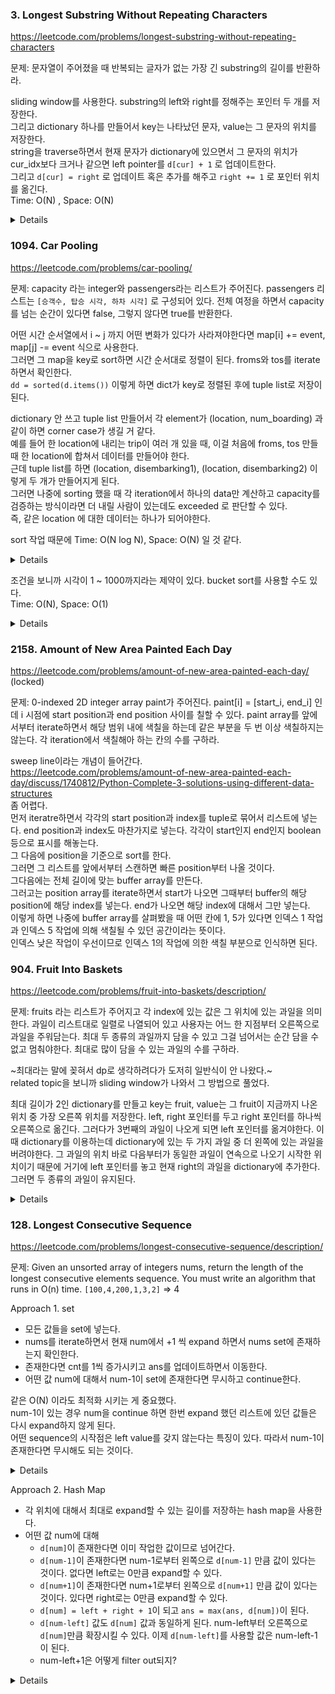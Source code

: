 ### 3. Longest Substring Without Repeating Characters

https://leetcode.com/problems/longest-substring-without-repeating-characters

문제: 문자열이 주어졌을 때 반복되는 글자가 없는 가장 긴 substring의 길이를 반환하라.

sliding window를 사용한다. substring의 left와 right를 정해주는 포인터 두 개를 저장한다.   
그리고 dictionary 하나를 만들어서 key는 나타났던 문자, value는 그 문자의 위치를 저장한다.   
string을 traverse하면서 현재 문자가 dictionary에 있으면서 그 문자의 위치가 cur_idx보다 크거나 같으면 left pointer를 `d[cur] + 1` 로 업데이트한다.   
그리고 `d[cur] = right` 로 업데이트 혹은 추가를 해주고 `right += 1` 로 포인터 위치를 옮긴다.    
Time: O(N) , Space: O(N)

<details>

```python
def lengthOfLongestSubstring(self, s: str) -> int:
    l = 0
    char_to_idx = {}
    ans = 0
    for r in range(len(s)):
        cur = s[r]
        if cur in char_to_idx:
            l = max(char_to_idx[cur] + 1, l)  # 이 부분 조심
        char_to_idx[cur] = r
        ans = max(ans, r - l + 1)
    return ans
```

</details>



### 1094. Car Pooling

https://leetcode.com/problems/car-pooling/

문제: capacity 라는 integer와 passengers라는 리스트가 주어진다. passengers 리스트는 `[승객수, 탑승 시각, 하차 시각]` 로 구성되어 있다. 전체 여정을 하면서 capacity를 넘는 순간이 있다면 false, 그렇지 않다면 true를 반환한다.

어떤 시간 순서열에서 i ~ j 까지 어떤 변화가 있다가 사라져야한다면 map[i] += event, map[j] -= event 식으로 사용한다.   
그러면 그 map을 key로 sort하면 시간 순서대로 정렬이 된다. froms와 tos를 iterate하면서 확인한다.   
`dd = sorted(d.items())` 이렇게 하면 dict가 key로 정렬된 후에 tuple list로 저장이 된다.   

dictionary 안 쓰고 tuple list 만들어서 각 element가 (location, num_boarding) 과 같이 하면 corner case가 생길 거 같다.   
예를 들어 한 location에 내리는 trip이 여러 개 있을 때, 이걸 처음에 froms, tos 만들 때 한 location에 합쳐서 데이터를 만들어야 한다.   
근데 tuple list를 하면 (location, disembarking1), (location, disembarking2) 이렇게 두 개가 만들어지게 된다.   
그러면 나중에 sorting 했을 때 각 iteration에서 하나의 data만 계산하고 capacity를 검증하는 방식이라면 더 내릴 사람이 있는데도 exceeded 로 판단할 수 있다.   
즉, 같은 location 에 대한 데이터는 하나가 되어야한다.

sort 작업 때문에 Time: O(N log N), Space: O(N) 일 것 같다.

<details>

```python
def carPooling(self, trips: List[List[int]], capacity: int) -> bool:

    boardings, disembarkings = defaultdict(int), defaultdict(int)

    for _num, _from, _to in trips:
        boardings[_from] += _num
        disembarkings[_to] += _num
    
    boardings = sorted(boardings.items())
    disembarkings = sorted(disembarkings.items())

    b_idx, d_idx, sum_passengers = 0, 0, 0
    while b_idx < len(boardings):
        cur_b_loc, cur_b_num = boardings[b_idx]
        cur_d_loc, cur_d_num = disembarkings[d_idx]
        
        if cur_b_loc <= cur_d_loc:
            sum_passengers += cur_b_num
            b_idx += 1
        if cur_b_loc >= cur_d_loc:
            sum_passengers -= cur_d_num
            d_idx += 1
        
        if sum_passengers > capacity:
            return False
    
    return True
```

</details>


조건을 보니까 시각이 1 ~ 1000까지라는 제약이 있다. bucket sort를 사용할 수도 있다.    
Time: O(N), Space: O(1)

<details>

```python
boardings = [0] * 1001
disembarkings = [0] * 1001
for _num, _from, _to in trips:
    boardings[_from] += _num
    disembarkings[_to] += _num

sum_passengers = 0
for i in range(1001):
    sum_passengers += (boardings[i] - disembarkings[i])
    if sum_passengers > capacity:
        return False
return True
```

흠 근데 시간이 더 안 빨라지네.

</details>


### 2158. Amount of New Area Painted Each Day

https://leetcode.com/problems/amount-of-new-area-painted-each-day/  (locked)

문제: 0-indexed 2D integer array paint가 주어진다. paint[i] = [start_i, end_i] 인데 i 시점에 start position과 end position 사이를 칠할 수 있다. paint array를 앞에서부터 iterate하면서 해당 범위 내에 색칠을 하는데 같은 부분을 두 번 이상 색칠하지는 않는다. 각 iteration에서 색칠해아 하는 칸의 수를 구하라.

sweep line이라는 개념이 들어간다.   
https://leetcode.com/problems/amount-of-new-area-painted-each-day/discuss/1740812/Python-Complete-3-solutions-using-different-data-structures   
좀 어렵다.   
먼저 iteratre하면서 각각의 start position과 index를 tuple로 묶어서 리스트에 넣는다. end position과 index도 마찬가지로 넣는다. 각각이 start인지 end인지 boolean 등으로 표시를 해놓는다.    
그 다음에 position을 기준으로 sort를 한다.   
그러면 그 리스트를 앞에서부터 스캔하면 빠른 position부터 나올 것이다.   
그다음에는 전체 길이에 맞는 buffer array를 만든다.   
그러고는 position array를 iterate하면서 start가 나오면 그때부터 buffer의 해당 position에 해당 index를 넣는다. end가 나오면 해당 index에 대해서 그만 넣는다.   
이렇게 하면 나중에 buffer array를 살펴봤을 때 어떤 칸에 1, 5가 있다면 인덱스 1 작업과 인덱스 5 작업에 의해 색칠될 수 있던 공간이라는 뜻이다.   
인덱스 낮은 작업이 우선이므로 인덱스 1의 작업에 의한 색칠 부분으로 인식하면 된다.   




### 904. Fruit Into Baskets

https://leetcode.com/problems/fruit-into-baskets/description/

문제: fruits 라는 리스트가 주어지고 각 index에 있는 값은 그 위치에 있는 과일을 의미한다. 과일이 리스트대로 일렬로 나열되어 있고 사용자는 어느 한 지점부터 오른쪽으로 과일을 주워담는다. 최대 두 종류의 과일까지 담을 수 있고 그걸 넘어서는 순간 담을 수 없고 멈춰야한다. 최대로 많이 담을 수 있는 과일의 수를 구하라.

~최대라는 말에 꽂혀서 dp로 생각하려다가 도저히 일반식이 안 나왔다.~   
related topic을 보니까 sliding window가 나와서 그 방법으로 풀었다.   

최대 길이가 2인 dictionary를 만들고 key는 fruit, value는 그 fruit이 지금까지 나온 위치 중 가장 오른쪽 위치를 저장한다. left, right 포인터를 두고 right 포인터를 하나씩 오른쪽으로 옮긴다. 그러다가 3번째의 과일이 나오게 되면 left 포인터를 옮겨야한다. 이 때 dictionary를 이용하는데 dictionary에 있는 두 가지 과일 중 더 왼쪽에 있는 과일을 버려야한다. 그 과일의 위치 바로 다음부터가 동일한 과일이 연속으로 나오기 시작한 위치이기 때문에 거기에 left 포인터를 놓고 현재 right의 과일을 dictionary에 추가한다. 그러면 두 종류의 과일이 유지된다.

<details>
  
```python
def totalFruit(self, fruits: List[int]) -> int:
    n = len(fruits)
    d = {}  # key: fruit, value: rightmost index of the fruit
    res = 0

    left = right = 0  # fruits[left:right+1] 까지를 대상으로 한다. right is the current pointer

    while right < n:
        cur = fruits[right]
        if cur not in d and len(d) >= 2:
            # Move left pointer to the position where the only very previous fruit started to appear before the current fruit
            fruit_to_drop = min(d, key=d.get)  # 깔끔하네. 나는 items()로 펼친 다음에 if 두 개 써서 구했는데.
            left = d[fruit_to_drop] + 1  # This is the position where the other fruit starts to appear consecutively
            del d[fruit_to_drop]
        d[cur] = right
        res = max(res, right - left + 1)
        right += 1

    return res
```

</details>






### 128. Longest Consecutive Sequence

https://leetcode.com/problems/longest-consecutive-sequence/description/

문제: Given an unsorted array of integers nums, return the length of the longest consecutive elements sequence.
 You must write an algorithm that runs in O(n) time.
 `[100,4,200,1,3,2]` => 4


Approach 1. set

- 모든 값들을 set에 넣는다.
- nums를 iterate하면서 현재 num에서 +1 씩 expand 하면서 nums set에 존재하는지 확인한다.
- 존재한다면 cnt를 1씩 증가시키고 ans를 업데이트하면서 이동한다.
- 어떤 값 num에 대해서 num-1이 set에 존재한다면 무시하고 continue한다.

같은 O(N) 이라도 최적화 시키는 게 중요했다.     
num-1이 있는 경우 num을 continue 하면 한번 expand 했던 리스트에 있던 값들은 다시 expand하지 않게 된다.   
어떤 sequence의 시작점은 left value를 갖지 않는다는 특징이 있다. 따라서 num-1이 존재한다면 무시해도 되는 것이다.


<details>

```py
    def longestConsecutive(self, nums: List[int]) -> int:
        num_set = set(nums)
        best = 0
        for num in num_set:  # for num in nums로 하면 느려진다. why?
            if num - 1 in num_set:
                continue
            tmp = num + 1
            cnt = 1
            while tmp in num_set:
                tmp += 1
                cnt += 1
            best = max(best, cnt)
        return best
        
```

</details>


Approach 2. Hash Map

- 각 위치에 대해서 최대로 expand할 수 있는 길이를 저장하는 hash map을 사용한다.   
- 어떤 값 num에 대해 
   - `d[num]`이 존재한다면 이미 작업한 값이므로 넘어간다.
   - `d[num-1]`이  존재한다면 num-1로부터 왼쪽으로 `d[num-1]` 만큼 값이 있다는 것이다. 없다면 left로는 0만큼 expand할 수 있다.
   - `d[num+1]`이  존재한다면 num+1로부터 왼쪽으로 `d[num+1]` 만큼 값이 있다는 것이다. 있다면 right로는 0만큼 expand할 수 있다.
   - `d[num] = left + right + 1`이 되고 `ans = max(ans, d[num])`이 된다.
   - `d[num-left]` 값도 `d[num]` 값과 동일하게 된다. num-left부터 오른쪽으로 `d[num]`만큼 확장시킬 수 있다.
    이제 `d[num-left]`를 사용할 값은 num-left-1이 된다. 
   - num-left+1은 어떻게 filter out되지?


<details>

```py
    def longestConsecutive(self, nums: List[int]) -> int:
        ans = 0
        d = {}

        for num in nums:
            if num not in d:
                left = d[num-1] if num-1 in d else 0
                right = d[num+1] if num+1 in d else 0
                cur_len = left + right + 1
                d[num] = cur_len
                ans = max(ans, cur_len)

                d[num-left] = cur_len
                d[num+right] = cur_len
            else:
                continue
        
        return ans

```

</details>










